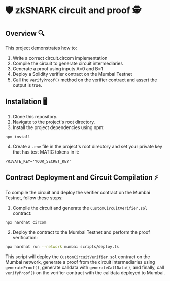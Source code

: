 # 🛡️ zkSNARK circuit and proof  🕵️



## Overview 🔍
This project demonstrates how to:
1. Write a correct circuit.circom implementation
2. Compile the circuit to generate circuit intermediaries
3. Generate a proof using inputs A=0 and B=1
4. Deploy a Solidity verifier contract on the Mumbai Testnet
5. Call the `verifyProof()` method on the verifier contract and assert the output is true.


## Installation 🖥️

1. Clone this repository.
2. Navigate to the project's root directory.
3. Install the project dependencies using npm:

```bash
npm install
```

4. Create a `.env` file in the project's root directory and set your private key that has test MATIC tokens in it:

```env
PRIVATE_KEY='YOUR_SECRET_KEY'
```

## Contract Deployment and Circuit Compilation ⚡

To compile the circuit and deploy the verifier contract on the Mumbai Testnet, follow these steps:

1. Compile the circuit and generate the `CustomCircuitVerifier.sol` contract:

```bash
npx hardhat circom
```

2. Deploy the contract to the Mumbai Testnet and perform the proof verification:

```bash
npx hardhat run --network mumbai scripts/deploy.ts
```

This script will deploy the `CustomCircuitVerifier.sol` contract on the Mumbai network, generate a proof from the circuit intermediaries using `generateProof()`, generate calldata with `generateCallData()`, and finally, call `verifyProof()` on the verifier contract with the calldata deployed to Mumbai.


